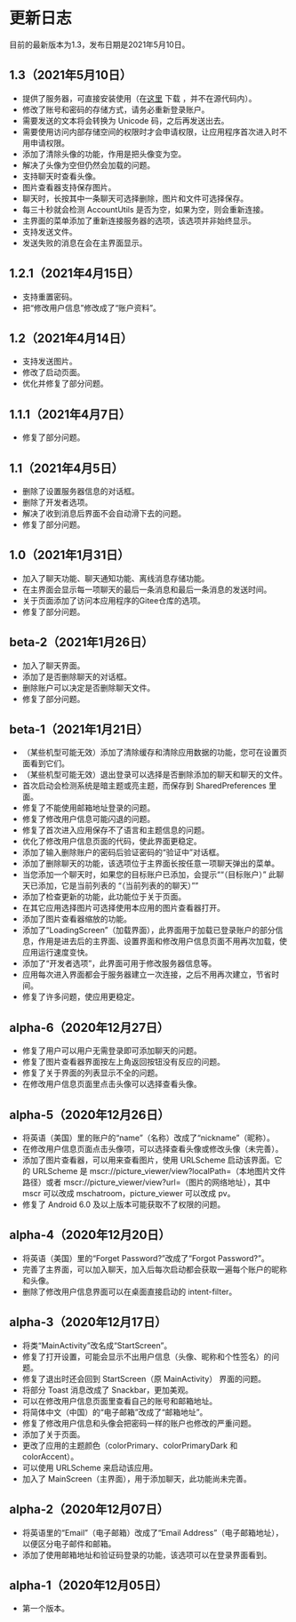 # 更新日志
目前的最新版本为1.3，发布日期是2021年5月10日。

## 1.3（2021年5月10日）
- 提供了服务器，可直接安装使用（在[这里](https://github.com/MrShieh-X/mschatroom/releases) 下载 ，并不在源代码内）。
- 修改了账号和密码的存储方式，请务必重新登录账户。
- 需要发送的文本将会转换为 Unicode 码，之后再发送出去。
- 需要使用访问内部存储空间的权限时才会申请权限，让应用程序首次进入时不用申请权限。
- 添加了清除头像的功能，作用是把头像变为空。
- 解决了头像为空但仍然会加载的问题。
- 支持聊天时查看头像。
- 图片查看器支持保存图片。
- 聊天时，长按其中一条聊天可选择删除，图片和文件可选择保存。
- 每三十秒就会检测 AccountUtils 是否为空，如果为空，则会重新连接。
- 主界面的菜单添加了重新连接服务器的选项，该选项并非始终显示。
- 支持发送文件。
- 发送失败的消息在会在主界面显示。

## 1.2.1（2021年4月15日）
- 支持重置密码。
- 把“修改用户信息”修改成了“账户资料”。

## 1.2（2021年4月14日）
- 支持发送图片。
- 修改了启动页面。
- 优化并修复了部分问题。

## 1.1.1（2021年4月7日）
- 修复了部分问题。

## 1.1（2021年4月5日）
- 删除了设置服务器信息的对话框。
- 删除了开发者选项。
- 解决了收到消息后界面不会自动滑下去的问题。
- 修复了部分问题。

## 1.0（2021年1月31日）
- 加入了聊天功能、聊天通知功能、离线消息存储功能。
- 在主界面会显示每一项聊天的最后一条消息和最后一条消息的发送时间。
- 关于页面添加了访问本应用程序的Gitee仓库的选项。
- 修复了部分问题。

## beta-2（2021年1月26日）
- 加入了聊天界面。
- 添加了是否删除聊天的对话框。
- 删除账户可以决定是否删除聊天文件。
- 修复了部分问题。

## beta-1（2021年1月21日）
- （某些机型可能无效）添加了清除缓存和清除应用数据的功能，您可在设置页面看到它们。
- （某些机型可能无效）退出登录可以选择是否删除添加的聊天和聊天的文件。
- 首次启动会检测系统是暗主题或亮主题，而保存到 SharedPreferences 里面。
- 修复了不能使用邮箱地址登录的问题。
- 修复了修改用户信息可能闪退的问题。
- 修复了首次进入应用保存不了语言和主题信息的问题。
- 优化了修改用户信息页面的代码，使此界面更稳定。
- 添加了输入删除账户的密码后验证密码的“验证中”对话框。
- 添加了删除聊天的功能，该选项位于主界面长按任意一项聊天弹出的菜单。
- 当您添加一个聊天时，如果您的目标账户已添加，会提示““（目标账户）” 此聊天已添加，它是当前列表的 “（当前列表的的聊天）””
- 添加了检查更新的功能，此功能位于关于页面。
- 在其它应用选择图片可选择使用本应用的图片查看器打开。
- 添加了图片查看器缩放的功能。
- 添加了“LoadingScreen”（加载界面），此界面用于加载已登录账户的部分信息，作用是进去后的主界面、设置界面和修改用户信息页面不用再次加载，使应用运行速度变快。
- 添加了“开发者选项”，此界面可用于修改服务器信息等。
- 应用每次进入界面都会于服务器建立一次连接，之后不用再次建立，节省时间。
- 修复了许多问题，使应用更稳定。

## alpha-6（2020年12月27日）
- 修复了用户可以用户无需登录即可添加聊天的问题。
- 修复了图片查看器界面按左上角返回按钮没有反应的问题。
- 修复了关于界面的列表显示不全的问题。
- 在修改用户信息页面里点击头像可以选择查看头像。

## alpha-5（2020年12月26日）
- 将英语（美国）里的账户的“name”（名称）改成了“nickname”（昵称）。
- 在修改用户信息页面点击头像项，可以选择查看头像或修改头像（未完善）。
- 添加了图片查看器，可以用来查看图片，使用 URLScheme 启动该界面。它的 URLScheme 是 mscr://picture_viewer/view?localPath=（本地图片文件路径）或者 mscr://picture_viewer/view?url=（图片的网络地址），其中 mscr 可以改成 mschatroom，picture_viewer 可以改成 pv。
- 修复了 Android 6.0 及以上版本可能获取不了权限的问题。

## alpha-4（2020年12月20日）
- 将英语（美国）里的“Forget Password?”改成了“Forgot Password?”。
- 完善了主界面，可以加入聊天，加入后每次启动都会获取一遍每个账户的昵称和头像。
- 删除了修改用户信息界面可以在桌面直接启动的 intent-filter。

## alpha-3（2020年12月17日）
- 将类“MainActivity”改名成“StartScreen”。
- 修复了打开设置，可能会显示不出用户信息（头像、昵称和个性签名）的问题。
- 修复了退出时还会回到 StartScreen（原 MainActivity） 界面的问题。
- 将部分 Toast 消息改成了 Snackbar，更加美观。
- 可以在修改用户信息页面里查看自己的账号和邮箱地址。
- 将简体中文（中国）的“电子邮箱”改成了“邮箱地址”。
- 修复了修改用户信息和头像会把密码一样的账户也修改的严重问题。
- 添加了关于页面。
- 更改了应用的主题颜色（colorPrimary、colorPrimaryDark 和 colorAccent）。
- 可以使用 URLScheme 来启动该应用。
- 加入了 MainScreen（主界面），用于添加聊天，此功能尚未完善。

## alpha-2（2020年12月07日）
- 将英语里的“Email”（电子邮箱）改成了“Email Address”（电子邮箱地址），以便区分电子邮件和邮箱。
- 添加了使用邮箱地址和验证码登录的功能，该选项可以在登录界面看到。

## alpha-1（2020年12月05日）
- 第一个版本。